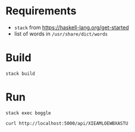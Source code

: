 # Requirements

- `stack` from https://haskell-lang.org/get-started
- list of words in `/usr/share/dict/words`

# Build

`stack build`

# Run

`stack exec boggle`

`curl http://localhost:5000/api/XIEAMLOEWBXASTU`